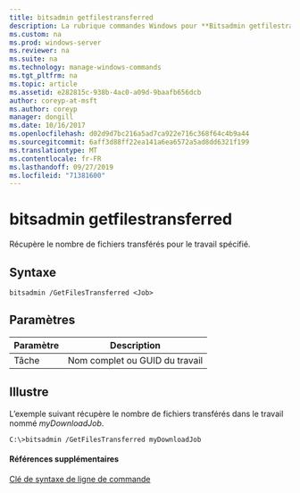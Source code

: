```yaml
---
title: bitsadmin getfilestransferred
description: La rubrique commandes Windows pour **Bitsadmin getfilestransferred** -récupère le nombre de fichiers transférés pour le travail spécifié.
ms.custom: na
ms.prod: windows-server
ms.reviewer: na
ms.suite: na
ms.technology: manage-windows-commands
ms.tgt_pltfrm: na
ms.topic: article
ms.assetid: e282815c-938b-4ac0-a09d-9baafb656dcb
author: coreyp-at-msft
ms.author: coreyp
manager: dongill
ms.date: 10/16/2017
ms.openlocfilehash: d02d9d7bc216a5ad7ca922e716c368f64c4b9a44
ms.sourcegitcommit: 6aff3d88ff22ea141a6ea6572a5ad8dd6321f199
ms.translationtype: MT
ms.contentlocale: fr-FR
ms.lasthandoff: 09/27/2019
ms.locfileid: "71381600"
---
```

# <a name="bitsadmin-getfilestransferred"></a>bitsadmin getfilestransferred



Récupère le nombre de fichiers transférés pour le travail spécifié.

## <a name="syntax"></a>Syntaxe

```
bitsadmin /GetFilesTransferred <Job>
```

## <a name="parameters"></a>Paramètres

|Paramètre|Description|
|---------|-----------|
|Tâche|Nom complet ou GUID du travail|

## <a name="BKMK_examples"></a>Illustre

L’exemple suivant récupère le nombre de fichiers transférés dans le travail nommé *myDownloadJob*.
```
C:\>bitsadmin /GetFilesTransferred myDownloadJob
```

#### <a name="additional-references"></a>Références supplémentaires

[Clé de syntaxe de ligne de commande](command-line-syntax-key.md)